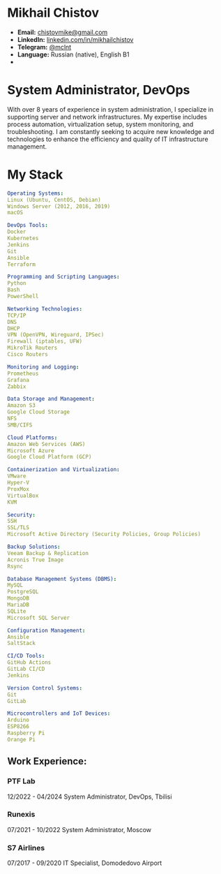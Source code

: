 # **Mikhail Chistov**

- **Email:** chistovmike@gmail.com
- **LinkedIn:** [linkedin.com/in/mikhailchistov](https://www.linkedin.com/in/mikhail-chistov-bb0669218/)
- **Telegram:** [@mclnt](https://t.me/mikcln)
- **Language:** Russian (native), English B1
- 
# **System Administrator, DevOps**

With over 8 years of experience in system administration, I specialize in supporting server and network infrastructures. My expertise includes process automation, virtualization setup, system monitoring, and troubleshooting. I am constantly seeking to acquire new knowledge and technologies to enhance the efficiency and quality of IT infrastructure management.

# My Stack

```yml
Operating Systems:
Linux (Ubuntu, CentOS, Debian)
Windows Server (2012, 2016, 2019)
macOS

DevOps Tools:
Docker
Kubernetes
Jenkins
Git
Ansible
Terraform

Programming and Scripting Languages:
Python
Bash
PowerShell

Networking Technologies:
TCP/IP
DNS
DHCP
VPN (OpenVPN, Wireguard, IPSec)
Firewall (iptables, UFW)
MikroTik Routers
Cisco Routers

Monitoring and Logging:
Prometheus
Grafana
Zabbix

Data Storage and Management:
Amazon S3
Google Cloud Storage
NFS
SMB/CIFS

Cloud Platforms:
Amazon Web Services (AWS)
Microsoft Azure
Google Cloud Platform (GCP)

Containerization and Virtualization:
VMware
Hyper-V
ProxMox
VirtualBox
KVM

Security:
SSH
SSL/TLS
Microsoft Active Directory (Security Policies, Group Policies)

Backup Solutions:
Veeam Backup & Replication
Acronis True Image
Rsync

Database Management Systems (DBMS):
MySQL
PostgreSQL
MongoDB
MariaDB
SQLite
Microsoft SQL Server

Configuration Management:
Ansible
SaltStack

CI/CD Tools:
GitHub Actions
GitLab CI/CD
Jenkins

Version Control Systems:
Git
GitLab

Microcontrollers and IoT Devices:
Arduino
ESP8266
Raspberry Pi
Orange Pi
```
## **Work Experience:**

### PTF Lab

12/2022 - 04/2024
System Administrator, DevOps, Tbilisi

### Runexis

07/2021 - 10/2022
System Administrator, Moscow

### S7 Airlines

07/2017 - 09/2020
IT Specialist, Domodedovo Airport
